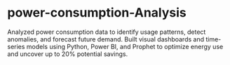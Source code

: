 # power-consumption-Analysis
Analyzed power consumption data to identify usage patterns, detect anomalies, and forecast future demand. Built visual dashboards and time-series models using Python, Power BI, and Prophet to optimize energy use and uncover up to 20% potential savings.
